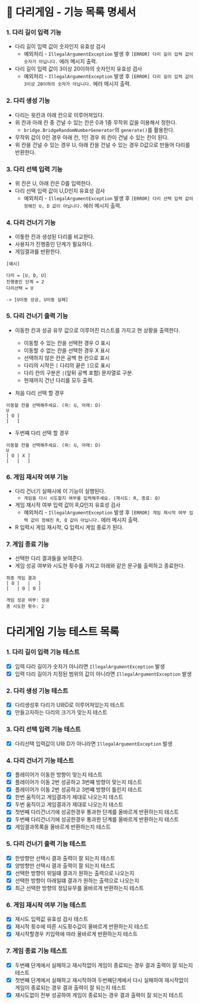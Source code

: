 # 🚀 다리게임 - 기능 목록 명세서

### 1. 다리 길이 입력 기능
- 다리 길이 입력 값이 숫자인지 유효성 검사
  - 예외처리 - `IllegalArgumentException` 발생 후 `[ERROR] 다리 길이 입력 값이 숫자가 아닙니다.` 에러 메시지 출력.
- 다리 길이 입력 값이 3이상 20이하의 숫자인지 유효성 검사
  - 예외처리 - `IllegalArgumentException` 발생 후 `[ERROR] 다리 길이 입력 값이 3이상 20이하의 숫자가 아닙니다.` 에러 메시지 출력.
  
### 2. 다리 생성 기능
- 다리는 윗칸과 아래 칸으로 이루어져있다.
- 위 칸과 아래 칸 중 건널 수 있는 칸은 0과 1중 무작위 값을 이용해서 정한다. 
  - `bridge.BridgeRandomNumberGenerator`의 `generate()`를 활용한다.
- 무작위 값이 0인 경우 아래 칸, 1인 경우 위 칸이 건널 수 있는 칸이 된다.
- 위 칸을 건널 수 있는 경우 U, 아래 칸을 건널 수 있는 경우 D값으로 만들어 다리를 반환한다.

### 3. 다리 선택 입력 기능
- 위 칸은 U, 아래 칸은 D를 입력한다.
- 다리 선택 입력 값이 U,D인지 유효성 검사
  - 예외처리 - `IllegalArgumentException` 발생 후 `[ERROR] 다리 선택 입력 값이 정해진 U, D 값이 아닙니다.` 에러 메시지 출력.

### 4. 다리 건너기 기능
- 이돟한 칸과 생성된 다리를 비교한다.
- 사용자가 진행중인 단계가 필요하다.
- 게임결과를 반환한다.
```aidl
[예시]

다리 = [U, D, U]
진행중인 단계 = 2
다리선택 = U

-> [U이동 성공, U이동 실패]
```

### 5. 다리 건너기 출력 기능
- 이동한 칸과 성공 유무 값으로 이루어진 리스트를 가지고 현 상황을 출력한다.
  - 이동할 수 있는 칸을 선택한 경우 O 표시
  - 이동할 수 없는 칸을 선택한 경우 X 표시
  - 선택하지 않은 칸은 공백 한 칸으로 표시
  - 다리의 시작은 `[` 다리의 끝은 `]`으로 표시
  - 다리 칸의 구분은 `|`(앞뒤 공백 포함) 문자열로 구분.
  - 현재까지 건넌 다리를 모두 출력.



- 처음 다리 선택 할 경우 
```
이동할 칸을 선택해주세요. (위: U, 아래: D)
U
[ O ]
[   ]
```
    
- 두번쨰 다리 선택 할 경우
```
이동할 칸을 선택해주세요. (위: U, 아래: D)
U
[ O | X ]
[   |   ]
```
### 6. 게임 재시작 여부 기능
- 다리 건너기 실패시에 이 기능이 실행된다.
  - `게임을 다시 시도할지 여부를 입력해주세요. (재시도: R, 종료: Q)`
- 게임 재시작 여부 입력 값이 R,Q인지 유효성 검사
  - 예외처리 - `IllegalArgumentException` 발생 후 `[ERROR] 게임 재시작 여부 입력 값이 정해진 R, Q 값이 아닙니다.` 에러 메시지 출력.
- R 입력시 게임 재시작, Q 입력시 게임 종료가 된다.
  
### 7. 게임 종료 기능

- 선택한 다리 결과들을 보여준다. 
- 게임 성공 여부와 시도한 횟수를 가지고 아래와 같은 문구를 출력하고 종료한다.
```
최종 게임 결과
[ O |   |   ]
[   | O | O ]

게임 성공 여부: 성공
총 시도한 횟수: 2
```

# 다리게임 기능 테스트 목록

### 1. 다리 길이 입력 기능 테스트
- [x] 입력 다리 길이가 숫자가 아니라면 `IllegalArgumentException` 발생
- [x] 입력 다리 길이가 지정된 범위의 값이 아니라면 `IllegalArgumentException` 발생

### 2. 다리 생성 기능 테스트

- [x] 다리생성후 다리가 U와D로 이루어져있는지 테스트
- [x] 만들고자하는 다리의 크기가 맞는지 테스트

### 3. 다리 선택 입력 기능 테스트

- [x] 다리선택 입력값이 U와 D가 아니라면 `IllegalArgumentException` 발생

### 4. 다리 건너기 기능 테스트

- [x] 플레이어가 이동한 방향이 맞는지 테스트
- [x] 플레이어가 이동 2번 성공하고 3번쨰 방향이 맞는지 테스트
- [x] 플레이어가 이동 2번 성공하고 3번쨰 방향이 틀린지 테스트
- [x] 한번 움직이고 게임결과가 제대로 나오는지 테스트
- [x] 두번 움직이고 게임결과가 제대로 나오는지 테스트
- [x] 첫번째 다리건너기에 성공한경우 통과한 단계를 올바르게 반환하는지 테스트
- [x] 두번째 다리건너기에 성공한경우 통과한 단계를 올바르게 반환하는지 테스트
- [x] 게임결과목록을 올바르게 반환하는지 테스트

### 5. 다리 건너기 출력 기능 테스트

- [x] 한방향만 선택시 결과 출력이 잘 되는지 테스트
- [x] 양방향만 선택시 결과 출력이 잘 되는지 테스트
- [x] 선택한 방향이 위일떄 결과가 원하는 출력으로 나오는지
- [x] 선택한 방향이 아래일떄 결과가 원하는 출력으로 나오는지
- [x] 최근 선택한 방향의 정답유무를 올바르게 반환하는지 테스트

### 6. 게임 재시작 여부 기능 테스트

- [x] 재시도 입력값 유효성 검사 테스트
- [x] 재시작 횟수에 따른 시도횟수값이 올바르게 반환하는지 테스트
- [x] 재시작할경우 키입력에 따라 올바르게 반환하는지 테스트

### 7. 게임 종료 기능 테스트

- [x] 두번쨰 단계에서 실패하고 재시작없이 게임이 종료되는 경우 결과 출력이 잘 되는지 테스트
- [x] 첫번째 단계에서 실패하고 재시작하여 두번째단계에서 다시 실패하여 재시작없이 게임이 종료되는 경우 결과 출력이 잘 되는지 테스트
- [x] 재시도없이 전부 성공하여 게임이 종료되는 경우 결과 출력이 잘 되는지 테스트